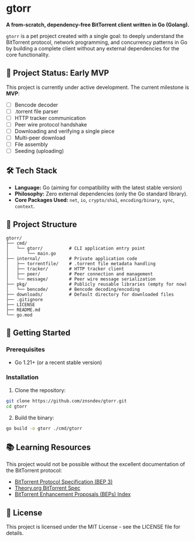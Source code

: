 # gtorr

**A from-scratch, dependency-free BitTorrent client written in Go (Golang).**

`gtorr` is a pet project created with a single goal: to deeply understand the BitTorrent protocol, network programming, and concurrency patterns in Go by building a complete client without any external dependencies for the core functionality.

## 🚧 Project Status: Early MVP

This project is currently under active development. The current milestone is **MVP**:
- [ ] Bencode decoder
- [ ] .torrent file parser
- [ ] HTTP tracker communication
- [ ] Peer wire protocol handshake
- [ ] Downloading and verifying a single piece
- [ ] Multi-peer download
- [ ] File assembly
- [ ] Seeding (uploading)

## 🛠️ Tech Stack

*   **Language:** Go (aiming for compatibility with the latest stable version)
*   **Philosophy:** Zero external dependencies (only the Go standard library).
*   **Core Packages Used:** `net`, `io`, `crypto/sha1`, `encoding/binary`, `sync`, `context`.

## 📁 Project Structure

```text
gtorr/
├── cmd/
│   └── gtorr/          # CLI application entry point
│       └── main.go
├── internal/           # Private application code
│   ├── torrentfile/    # .torrent file metadata handling
│   ├── tracker/        # HTTP tracker client
│   ├── peer/           # Peer connection and management
│   └── message/        # Peer wire message serialization
├── pkg/                # Publicly reusable libraries (empty for now)
│   └── bencode/        # Bencode decoding/encoding
├── downloads/          # Default directory for downloaded files
├── .gitignore
├── LICENSE
├── README.md
└── go.mod
```

## 🚀 Getting Started

### Prerequisites
- Go 1.21+ (or a recent stable version)


### Installation
1. Clone the repository:
```bash
git clone https://github.com/znsndev/gtorr.git
cd gtorr
```

2. Build the binary:
```bash
go build -o gtorr ./cmd/gtorr
```

## 📚 Learning Resources

This project would not be possible without the excellent documentation of the BitTorrent protocol:

- [BitTorrent Protocol Specification (BEP 3)](https://www.bittorrent.org/beps/bep_0003.html)
- [Theory.org BitTorrent Spec](https://wiki.theory.org/BitTorrentSpecification)
- [BitTorrent Enhancement Proposals (BEPs) Index](https://www.bittorrent.org/beps/bep_0000.html)

## 📜 License

This project is licensed under the MIT License - see the LICENSE file for details.